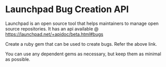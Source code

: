 Launchpad Bug Creation API
====

Launchpad is an open source tool that helps maintainers to manage open source repositories. It has an api available @ https://launchpad.net/+apidoc/beta.html#bugs

Create a ruby gem that can be used to create bugs. Refer the above link. 

You can use any dependent gems as necessary, but keep them as minimal as possible.

